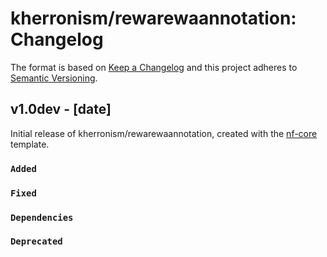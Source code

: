 # kherronism/rewarewaannotation: Changelog

The format is based on [Keep a Changelog](https://keepachangelog.com/en/1.0.0/)
and this project adheres to [Semantic Versioning](https://semver.org/spec/v2.0.0.html).

## v1.0dev - [date]

Initial release of kherronism/rewarewaannotation, created with the [nf-core](https://nf-co.re/) template.

### `Added`

### `Fixed`

### `Dependencies`

### `Deprecated`
